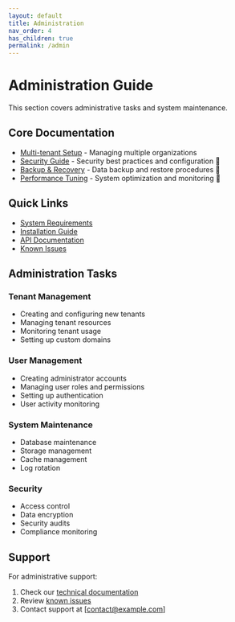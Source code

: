 ```yaml
---
layout: default
title: Administration
nav_order: 4
has_children: true
permalink: /admin
---
```


# Administration Guide

This section covers administrative tasks and system maintenance.

## Core Documentation

- [Multi-tenant Setup](multi-tenant) - Managing multiple organizations
- [Security Guide](security) - Security best practices and configuration 🚧
- [Backup & Recovery](backup) - Data backup and restore procedures 🚧
- [Performance Tuning](performance) - System optimization and monitoring 🚧

## Quick Links

- [System Requirements](../technical/requirements)
- [Installation Guide](../technical/installation)
- [API Documentation](../technical/api-reference)
- [Known Issues](../technical/known-issues)

## Administration Tasks

### Tenant Management
- Creating and configuring new tenants
- Managing tenant resources
- Monitoring tenant usage
- Setting up custom domains

### User Management
- Creating administrator accounts
- Managing user roles and permissions
- Setting up authentication
- User activity monitoring

### System Maintenance
- Database maintenance
- Storage management
- Cache management
- Log rotation

### Security
- Access control
- Data encryption
- Security audits
- Compliance monitoring

## Support

For administrative support:
1. Check our [technical documentation](../technical)
2. Review [known issues](../technical/known-issues)
3. Contact support at [contact@example.com]
